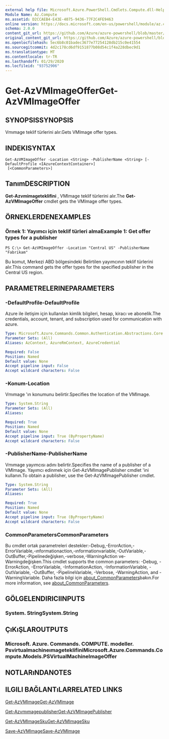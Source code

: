 ```yaml
---
external help file: Microsoft.Azure.PowerShell.Cmdlets.Compute.dll-Help.xml
Module Name: Az.Compute
ms.assetid: D2CCAEB4-E43E-4075-9436-77F2C4FE9463
online version: https://docs.microsoft.com/en-us/powershell/module/az.compute/get-azvmimageoffer
schema: 2.0.0
content_git_url: https://github.com/Azure/azure-powershell/blob/master/src/Compute/Compute/help/Get-AzVMImageOffer.md
original_content_git_url: https://github.com/Azure/azure-powershell/blob/master/src/Compute/Compute/help/Get-AzVMImageOffer.md
ms.openlocfilehash: 5ec6b8c01badec3677e77254128db215c0e41554
ms.sourcegitcommit: 4d2c178cd6df9151877b08d54c1f4a228dbec9d1
ms.translationtype: MT
ms.contentlocale: tr-TR
ms.lasthandoff: 01/29/2020
ms.locfileid: "93752906"
---
```

# <span data-ttu-id="0081e-101">Get-AzVMImageOffer</span><span class="sxs-lookup"><span data-stu-id="0081e-101">Get-AzVMImageOffer</span></span>

## <span data-ttu-id="0081e-102">SYNOPSIS</span><span class="sxs-lookup"><span data-stu-id="0081e-102">SYNOPSIS</span></span>
<span data-ttu-id="0081e-103">Vmımage teklif türlerini alır.</span><span class="sxs-lookup"><span data-stu-id="0081e-103">Gets VMImage offer types.</span></span>

## <span data-ttu-id="0081e-104">INDEKI</span><span class="sxs-lookup"><span data-stu-id="0081e-104">SYNTAX</span></span>

```
Get-AzVMImageOffer -Location <String> -PublisherName <String> [-DefaultProfile <IAzureContextContainer>]
 [<CommonParameters>]
```

## <span data-ttu-id="0081e-105">Tanım</span><span class="sxs-lookup"><span data-stu-id="0081e-105">DESCRIPTION</span></span>
<span data-ttu-id="0081e-106">**Get-Azvmimageteklifini** , VMImage teklif türlerini alır.</span><span class="sxs-lookup"><span data-stu-id="0081e-106">The **Get-AzVMImageOffer** cmdlet gets the VMImage offer types.</span></span>

## <span data-ttu-id="0081e-107">ÖRNEKLERDEN</span><span class="sxs-lookup"><span data-stu-id="0081e-107">EXAMPLES</span></span>

### <span data-ttu-id="0081e-108">Örnek 1: Yayımcı için teklif türleri alma</span><span class="sxs-lookup"><span data-stu-id="0081e-108">Example 1: Get offer types for a publisher</span></span>
```
PS C:\> Get-AzVMImageOffer -Location "Central US" -PublisherName "Fabrikam"
```

<span data-ttu-id="0081e-109">Bu komut, Merkezi ABD bölgesindeki Belirtilen yayımcının teklif türlerini alır.</span><span class="sxs-lookup"><span data-stu-id="0081e-109">This command gets the offer types for the specified publisher in the Central US region.</span></span>

## <span data-ttu-id="0081e-110">PARAMETRELERINE</span><span class="sxs-lookup"><span data-stu-id="0081e-110">PARAMETERS</span></span>

### <span data-ttu-id="0081e-111">-DefaultProfile</span><span class="sxs-lookup"><span data-stu-id="0081e-111">-DefaultProfile</span></span>
<span data-ttu-id="0081e-112">Azure ile iletişim için kullanılan kimlik bilgileri, hesap, kiracı ve abonelik.</span><span class="sxs-lookup"><span data-stu-id="0081e-112">The credentials, account, tenant, and subscription used for communication with azure.</span></span>

```yaml
Type: Microsoft.Azure.Commands.Common.Authentication.Abstractions.Core.IAzureContextContainer
Parameter Sets: (All)
Aliases: AzContext, AzureRmContext, AzureCredential

Required: False
Position: Named
Default value: None
Accept pipeline input: False
Accept wildcard characters: False
```

### <span data-ttu-id="0081e-113">-Konum</span><span class="sxs-lookup"><span data-stu-id="0081e-113">-Location</span></span>
<span data-ttu-id="0081e-114">Vmımage 'ın konumunu belirtir.</span><span class="sxs-lookup"><span data-stu-id="0081e-114">Specifies the location of the VMImage.</span></span>

```yaml
Type: System.String
Parameter Sets: (All)
Aliases:

Required: True
Position: Named
Default value: None
Accept pipeline input: True (ByPropertyName)
Accept wildcard characters: False
```

### <span data-ttu-id="0081e-115">-PublisherName</span><span class="sxs-lookup"><span data-stu-id="0081e-115">-PublisherName</span></span>
<span data-ttu-id="0081e-116">Vmımage yayımcısı adını belirtir.</span><span class="sxs-lookup"><span data-stu-id="0081e-116">Specifies the name of a publisher of a VMImage.</span></span>
<span data-ttu-id="0081e-117">Yayımcı edinmek için Get-AzVMImagePublisher cmdlet 'ini kullanın.</span><span class="sxs-lookup"><span data-stu-id="0081e-117">To obtain a publisher, use the Get-AzVMImagePublisher cmdlet.</span></span>

```yaml
Type: System.String
Parameter Sets: (All)
Aliases:

Required: True
Position: Named
Default value: None
Accept pipeline input: True (ByPropertyName)
Accept wildcard characters: False
```

### <span data-ttu-id="0081e-118">CommonParameters</span><span class="sxs-lookup"><span data-stu-id="0081e-118">CommonParameters</span></span>
<span data-ttu-id="0081e-119">Bu cmdlet ortak parametreleri destekler:-Debug,-ErrorAction,-ErrorVariable,-ınformationaction,-ınformationvariable,-OutVariable,-OutBuffer,-Pipelinedeğişken,-verbose,-WarningAction ve-Warningdeğişken.</span><span class="sxs-lookup"><span data-stu-id="0081e-119">This cmdlet supports the common parameters: -Debug, -ErrorAction, -ErrorVariable, -InformationAction, -InformationVariable, -OutVariable, -OutBuffer, -PipelineVariable, -Verbose, -WarningAction, and -WarningVariable.</span></span> <span data-ttu-id="0081e-120">Daha fazla bilgi için [about_CommonParameters](https://go.microsoft.com/fwlink/?LinkID=113216)bakın.</span><span class="sxs-lookup"><span data-stu-id="0081e-120">For more information, see [about_CommonParameters](https://go.microsoft.com/fwlink/?LinkID=113216).</span></span>

## <span data-ttu-id="0081e-121">GÖLGELENDIRICI</span><span class="sxs-lookup"><span data-stu-id="0081e-121">INPUTS</span></span>

### <span data-ttu-id="0081e-122">System. String</span><span class="sxs-lookup"><span data-stu-id="0081e-122">System.String</span></span>

## <span data-ttu-id="0081e-123">ÇıKıŞLAR</span><span class="sxs-lookup"><span data-stu-id="0081e-123">OUTPUTS</span></span>

### <span data-ttu-id="0081e-124">Microsoft. Azure. Commands. COMPUTE. modeller. Psvirtualmachineımageteklifini</span><span class="sxs-lookup"><span data-stu-id="0081e-124">Microsoft.Azure.Commands.Compute.Models.PSVirtualMachineImageOffer</span></span>

## <span data-ttu-id="0081e-125">NOTLARıNDA</span><span class="sxs-lookup"><span data-stu-id="0081e-125">NOTES</span></span>

## <span data-ttu-id="0081e-126">ILGILI BAĞLANTıLAR</span><span class="sxs-lookup"><span data-stu-id="0081e-126">RELATED LINKS</span></span>

[<span data-ttu-id="0081e-127">Get-AzVMImage</span><span class="sxs-lookup"><span data-stu-id="0081e-127">Get-AzVMImage</span></span>](./Get-AzVMImage.md)

[<span data-ttu-id="0081e-128">Get-Azvmımagepublisher</span><span class="sxs-lookup"><span data-stu-id="0081e-128">Get-AzVMImagePublisher</span></span>](./Get-AzVMImagePublisher.md)

[<span data-ttu-id="0081e-129">Get-AzVMImageSku</span><span class="sxs-lookup"><span data-stu-id="0081e-129">Get-AzVMImageSku</span></span>](./Get-AzVMImageSku.md)

[<span data-ttu-id="0081e-130">Save-AzVMImage</span><span class="sxs-lookup"><span data-stu-id="0081e-130">Save-AzVMImage</span></span>](./Save-AzVMImage.md)


